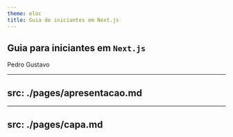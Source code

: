 ```yaml
---
theme: eloc
title: Guia de iniciantes em Next.js
---
```


## Guia para iniciantes em  `Next.js`

Pedro Gustavo

---
src: ./pages/apresentacao.md
---

---
src: ./pages/capa.md
---